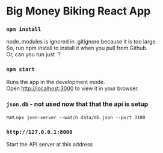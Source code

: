 # Big Money Biking React App

### `npm install`
node_modules is ignored in .gitignore because it is too large.\
So, run npm install to install it when you pull from Github.\
Or, can you run just `?

### `npm start`

Runs the app in the development mode.\
Open [http://localhost:3000](http://localhost:3000) to view it in your browser.

### `json.db` - not used now that that the api is setup
run `npx json-server --watch data/db.json --port 3100`

### `http://127.0.0.1:8000`
Start the API server at this address
